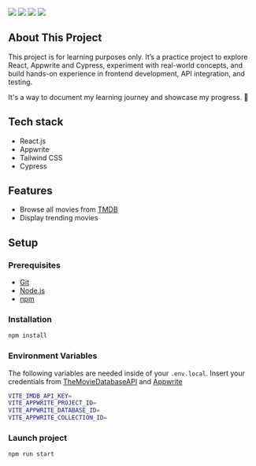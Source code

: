 
<a href="#"  target="_blank"> <img src="https://img.shields.io/badge/React-20232A?style=for-the-badge&logo=react&logoColor=61DAFB" /></a>
<a href="#"  target="_blank"><img src="https://img.shields.io/badge/Appwrite-F02E65?style=for-the-badge&logo=Appwrite&logoColor=white" /><a/>
<a href="#"  target="_blank"> <img src="https://img.shields.io/badge/Tailwind_CSS-38B2AC?style=for-the-badge&logo=tailwind-css&logoColor=white" /></a>
<a href="#"  target="_blank"> <img src="https://img.shields.io/badge/Cypress-17202C?style=for-the-badge&logo=cypress&logoColor=white" /></a>

## About This Project
This project is for learning purposes only. It’s a practice project to explore React, Appwrite and Cypress, experiment with real-world concepts, and build hands-on experience in frontend development, API integration, and testing.

It's a way to document my learning journey and showcase my progress. 🚀

## Tech stack
<ul>
  <li>
    React.js
  </li>
    <li>
    Appwrite
  </li>
  <li>
    Tailwind CSS
  </li>
  <li>
    Cypress
  </li>
</ul>

## Features
<ul>
  <li>
    Browse all movies from <a href="https://www.themoviedb.org/">TMDB</a>
  </li>
    <li>
    Display trending movies
  </li>
</ul>

## Setup
### Prerequisites
<ul>
<li><a href="https://git-scm.com/" rel="nofollow">Git</a></li>
<li><a href="https://nodejs.org/en" rel="nofollow">Node.js</a></li>
<li><a href="https://www.npmjs.com/" rel="nofollow">npm</a></li>
</ul>

### Installation
```sh
npm install
```

### Environment Variables
The following variables are needed inside of your <code>.env.local</code>. Insert your credentials from <a href="https://developer.themoviedb.org/reference/intro/getting-started">TheMovieDatabaseAPI<a/> and <a href="https://appwrite.io/">Appwrite</a>

```sh
VITE_IMDB_API_KEY=
VITE_APPWRITE_PROJECT_ID=
VITE_APPWRITE_DATABASE_ID=
VITE_APPWRITE_COLLECTION_ID=
```

### Launch project

```sh
npm run start
```
